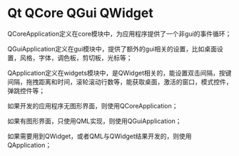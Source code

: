 # Qt QCore QGui QWidget

QCoreApplication定义在core模块中，为应用程序提供了一个非gui的事件循环；

QGuiApplication定义在gui模块中，提供了额外的gui相关的设置，比如桌面设置，风格，字体，调色板，剪切板，光标等；

QApplication定义在widgets模块中，是QWidget相关的，能设置双击间隔，按键间隔，拖拽距离和时间，滚轮滚动行数等，能获取桌面，激活的窗口，模式控件，弹跳控件等；

如果开发的应用程序无图形界面，则使用QCoreApplication；

如果有图形界面，只使用QML实现，则使用QGuiApplication；

如果需要用到QWidget，或者QML与QWidget结果开发的，则使用QApplication；